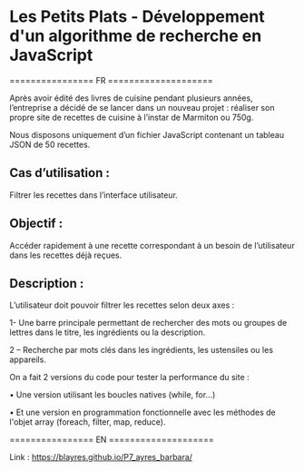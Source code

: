 # Les Petits Plats - Développement d'un algorithme de recherche en JavaScript

================ FR ====================

Après avoir édité des livres de cuisine pendant plusieurs années, l’entreprise a décidé de se lancer dans un nouveau projet : réaliser son propre site de recettes de cuisine à l’instar de Marmiton ou 750g.

Nous disposons uniquement d’un fichier JavaScript contenant un tableau JSON de 50 recettes. 

## Cas d’utilisation :

Filtrer les recettes dans l’interface utilisateur.

## Objectif :

Accéder rapidement à une recette correspondant à un besoin
de l’utilisateur dans les recettes déjà reçues.

## Description :

L’utilisateur doit pouvoir filtrer les recettes selon deux axes :

1- Une barre principale permettant de rechercher des mots ou
groupes de lettres dans le titre, les ingrédients ou la
description.

2 – Recherche par mots clés dans les ingrédients, les ustensiles ou
les appareils.



On a fait 2 versions du code pour tester la performance du site :

• Une version utilisant les boucles natives (while, for...) 

• Et une version en programmation fonctionnelle avec les méthodes de l'objet array (foreach, filter, map, reduce).

================ EN ====================

Link : https://blayres.github.io/P7_ayres_barbara/
